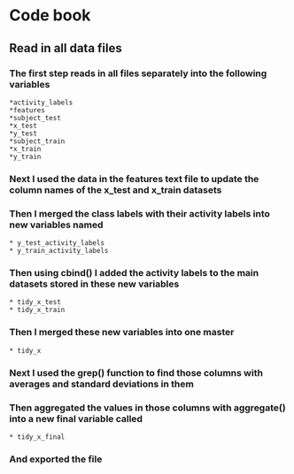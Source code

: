 Code book
=========

## Read in all data files

### The first step reads in all files separately into the following variables

	*activity_labels 
	*features 
	*subject_test 
	*x_test 
	*y_test
	*subject_train 
	*x_train
	*y_train
	
### Next I used the data in the features text file to update the column names of the x_test and x_train datasets

### Then I merged the class labels with their activity labels into new variables named
	
	* y_test_activity_labels
	* y_train_activity_labels
	
### Then using cbind() I added the activity labels to the main datasets stored in these new variables

	* tidy_x_test
	* tidy_x_train

### Then I merged these new variables into one master

	* tidy_x
	
### Next I used the grep() function to find those columns with averages and standard deviations in them

### Then aggregated the values in those columns with aggregate() into a new final variable called
	
	* tidy_x_final
	
### And exported the file



